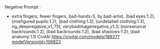 Negative Prompt :
- extra fingers, fewer fingers, bad-hands-5, by bad-artist, (bad eyes:1.2), (misfigured pupils:1.2), (bad clothing:1.3), (undetailed clothing:1.3), ng_deepnegative_v1_75t, verybadimagenegative_v1.3, (nonsensical backrounds:1.2), (bad backrounds:1.2), (bad shadows:1.2), (bad anatomy:1.1)
CivitAI https://civitai.com/models/18927?modelVersionId=106822